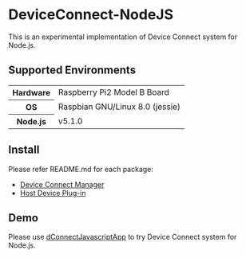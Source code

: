# DeviceConnect-NodeJS

This is an experimental implementation of Device Connect system for Node.js.

## Supported Environments

<table>
<tr><th>Hardware</th><td>Raspberry Pi2 Model B Board</td></tr>
<tr><th>OS</th><td>Raspbian GNU/Linux 8.0 (jessie)</td></tr>
<tr><th>Node.js</th><td>v5.1.0</td></tr>
</table>

## Install

Please refer README.md for each package:
	
+ [Device Connect Manager](https://github.com/TakayukiHoshi1984/DeviceConnect-NodeJS/blob/feature_manager_and_host/packages/deviceconnect-manager/README.md)
+ [Host Device Plug-in](https://github.com/TakayukiHoshi1984/DeviceConnect-NodeJS/blob/feature_manager_and_host/packages/deviceconnect-plugin-host/README.md)

## Demo

Please use [dConnectJavascriptApp](https://github.com/TakayukiHoshi1984/DeviceConnect-JS/tree/master/dConnectJavascriptApp) to try Device Connect system for Node.js.
